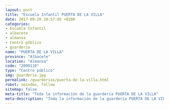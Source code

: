 ```yaml
---
layout: post
title: "Escuela Infantil PUERTA DE LA VILLA"
date: 2017-09-20 20:57:05 +0200
categories:
- Escuela Infantil
- albacete
- almansa
- Centro público
- guarderia
name: "PUERTA DE LA VILLA"
province: "Albacete"
location: "Almansa"
code: "2009110"
type: "Centro público"
img: guarderia.jpg
permalink: /guarderias/puerta-de-la-villa.html
robot: noindex, follow
sitemap: false
meta-title: "Toda la información de la guardería PUERTA DE LA VILLA"
meta-description: "Toda la información de la guardería PUERTA DE LA VILLA"
---
```

